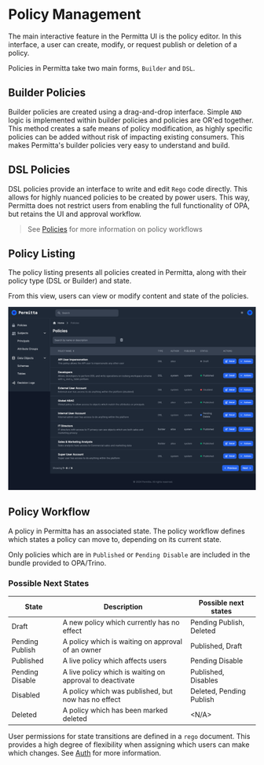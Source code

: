 # Policy Management
The main interactive feature in the Permitta UI is the policy editor.
In this interface, a user can create, modify, or request publish or deletion of a policy.

Policies in Permitta take two main forms, `Builder` and `DSL`.

## Builder Policies
Builder policies are created using a drag-and-drop interface. Simple `AND` logic
is implemented within builder policies and policies are OR'ed together. This method
creates a safe means of policy modification, as highly specific  policies can be 
added without risk of impacting existing consumers. This makes Permitta's builder
policies very easy to understand and build.

## DSL Policies
DSL policies provide an interface to write and edit `Rego` code directly. This 
allows for highly nuanced policies to be created by power users. This way, Permitta
does not restrict users from enabling the full functionality of OPA, but retains 
the UI and approval workflow.

> See [Policies](workflow.md) for more information on policy workflows

## Policy Listing
The policy listing presents all policies created in Permitta,
along with their policy type (DSL or Builder) and state.

From this view, users can view or modify content and state of the policies.

![Policy List](../screenshots/policy_list.png)

## Policy Workflow

A policy in Permitta has an associated state. 
The policy workflow defines which states a policy can move to, depending on its current state.

Only policies which are in `Published` or `Pending Disable` are included in the bundle provided to OPA/Trino.

### Possible Next States
| State           | Description                                              | Possible next states     |
|-----------------|----------------------------------------------------------|--------------------------|
| Draft           | A new policy which currently has no effect               | Pending Publish, Deleted |
| Pending Publish | A policy which is waiting on approval of an owner        | Published, Draft         |
| Published       | A live policy which affects users                        | Pending Disable          |
| Pending Disable | A live policy which is waiting on approval to deactivate | Published, Disables      |
| Disabled        | A policy which was published, but now has no effect      | Deleted, Pending Publish |
| Deleted         | A policy which has been marked deleted                   | <N/A>                    |

User permissions for state transitions are defined in a `rego` document. This provides a high degree of flexibility
when assigning which users can make which changes. See [Auth](../security/auth.md) for more information.